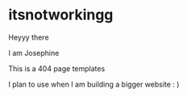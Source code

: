 # itsnotworkingg


Heyyy there

I am Josephine

This is a 404 page templates

I plan to use when I am building a bigger website : ) 
